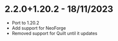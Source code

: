 # 2.2.0+1.20.2 - 18/11/2023
- Port to 1.20.2
- Add support for NeoForge
- Removed support for Quilt until it updates
